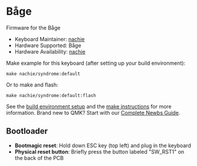 # Båge

Firmware for the Båge

* Keyboard Maintainer: [nachie](https://github.com/nachie)
* Hardware Supported: Båge
* Hardware Availability: [nachie](https://littlecraftery.com/products/Båge)

Make example for this keyboard (after setting up your build environment):

    make nachie/syndrome:default

Or to make and flash:

    make nachie/syndrome:default:flash


See the [build environment setup](https://docs.qmk.fm/#/getting_started_build_tools) and the [make instructions](https://docs.qmk.fm/#/getting_started_make_guide) for more information. Brand new to QMK? Start with our [Complete Newbs Guide](https://docs.qmk.fm/#/newbs).

## Bootloader

* **Bootmagic reset**: Hold down ESC key (top left) and plug in the keyboard
* **Physical reset button**: Briefly press the button labeled "SW_RST1" on the back of the PCB
